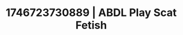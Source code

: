 ---
categories:
- AI-generated
- Sapphic desires
- Deep gaze
- Erotic silhouette
- Digital dominatrix
- Slow strip tease
- ASMR
- Cosplay
image: /assets/images/1746723730889.png
layout: post
seo:
  description: Featured content with sensual ABDL Play, Scat Fetish. HD images available.
  keywords: ABDL Play, Scat Fetish
  og_image: /assets/images/1746723730889.png
  schema_type: VisualArtwork
tags:
- ABDL Play
- '#1746723730889'
- Scat Fetish
title: 1746723730889 | ABDL Play Scat Fetish
---